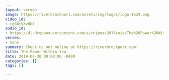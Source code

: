 ```yaml
---
layout: sermon
image: https://riverbrockport.com/assets/img/logos/logo-16x9.png
video_id:
- rqSWtVXvOb8
audio_id:
- https://dl.dropboxusercontent.com/s/rnjpmas3k74ieia/The%20Power%20Within%20You.mp3?dl=0
verses:
- none
summary: Check us out online at https://riverbrockport.com!
title: The Power Within You
date: 2019-06-30 00:00:00 -0400
categories: []
tags: []

---
```

